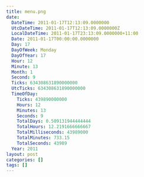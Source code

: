 ```yaml
---
title: menu.png
date:
  DateTime: 2011-01-17T12:13:09.0000000
  UtcDateTime: 2011-01-17T12:13:09.0000000Z
  LocalDateTime: 2011-01-17T23:13:09.0000000+11:00
  Date: 2011-01-17T00:00:00.0000000
  Day: 17
  DayOfWeek: Monday
  DayOfYear: 17
  Hour: 12
  Minute: 13
  Month: 1
  Second: 9
  Ticks: 634308631890000000
  UtcTicks: 634308631890000000
  TimeOfDay:
    Ticks: 439890000000
    Hours: 12
    Minutes: 13
    Seconds: 9
    TotalDays: 0.509131944444444
    TotalHours: 12.2191666666667
    TotalMilliseconds: 43989000
    TotalMinutes: 733.15
    TotalSeconds: 43989
  Year: 2011
layout: post
categories: []
tags: []
---
```


